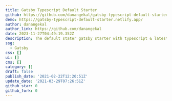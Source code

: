 ```yaml
---
title: Gatsby Typescript Default Starter
github: https://github.com/danangekal/gatsby-typescript-default-starter
demo: https://gatsby-typescript-default-starter.netlify.app/
author: danangekal
author_link: https://github.com/danangekal
date: 2023-11-27T04:49:19.352Z
description: The default stater gatsby starter with typescript & latest package
ssg:
  - Gatsby
css: []
ui: []
cms: []
category: []
draft: false
publish_date: '2021-02-22T12:20:51Z'
update_date: '2021-03-29T07:26:51Z'
github_star: 0
github_fork: 0
---
```

